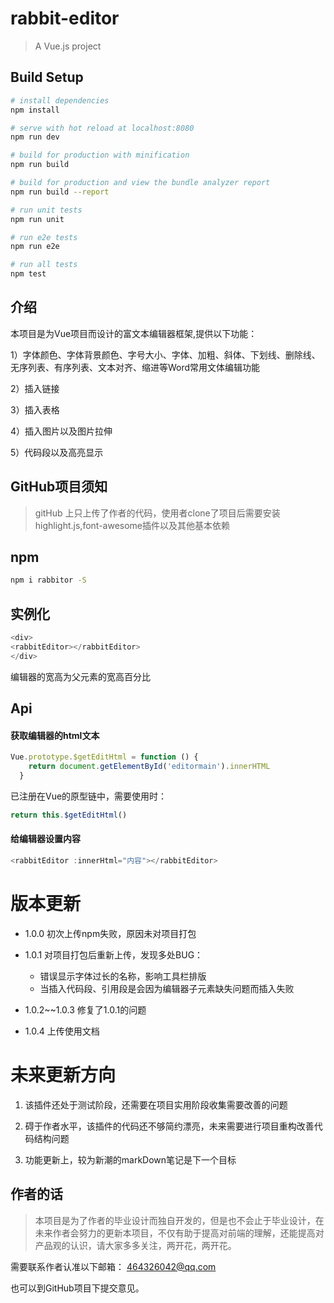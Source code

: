 # rabbit-editor

> A Vue.js project

## Build Setup

``` bash
# install dependencies
npm install

# serve with hot reload at localhost:8080
npm run dev

# build for production with minification
npm run build

# build for production and view the bundle analyzer report
npm run build --report

# run unit tests
npm run unit

# run e2e tests
npm run e2e

# run all tests
npm test
```

## 介绍

本项目是为Vue项目而设计的富文本编辑器框架,提供以下功能：

1）字体颜色、字体背景颜色、字号大小、字体、加粗、斜体、下划线、删除线、无序列表、有序列表、文本对齐、缩进等Word常用文体编辑功能

2）插入链接


3）插入表格

4）插入图片以及图片拉伸

5）代码段以及高亮显示

## GitHub项目须知

> gitHub 上只上传了作者的代码，使用者clone了项目后需要安装highlight.js,font-awesome插件以及其他基本依赖

## npm

```bash
npm i rabbitor -S 
```

## 实例化
```javascript
<div>
<rabbitEditor></rabbitEditor>
</div>
```

编辑器的宽高为父元素的宽高百分比

## Api

#### 获取编辑器的html文本

```javascript
Vue.prototype.$getEditHtml = function () {
    return document.getElementById('editormain').innerHTML
  }
```

已注册在Vue的原型链中，需要使用时：
```javascript
return this.$getEditHtml()
```


#### 给编辑器设置内容

```javascript
<rabbitEditor :innerHtml="内容"></rabbitEditor>
```

# 版本更新

- 1.0.0   初次上传npm失败，原因未对项目打包

- 1.0.1   对项目打包后重新上传，发现多处BUG：
  - 错误显示字体过长的名称，影响工具栏排版
  - 当插入代码段、引用段是会因为编辑器子元素缺失问题而插入失败

- 1.0.2~~1.0.3  修复了1.0.1的问题

- 1.0.4  上传使用文档

# 未来更新方向
1. 该插件还处于测试阶段，还需要在项目实用阶段收集需要改善的问题

2. 碍于作者水平，该插件的代码还不够简约漂亮，未来需要进行项目重构改善代码结构问题

3. 功能更新上，较为新潮的markDown笔记是下一个目标

## 作者的话

> 本项目是为了作者的毕业设计而独自开发的，但是也不会止于毕业设计，在未来作者会努力的更新本项目，不仅有助于提高对前端的理解，还能提高对产品观的认识，请大家多多关注，两开花，两开花。

需要联系作者认准以下邮箱：
464326042@qq.com

也可以到GitHub项目下提交意见。
